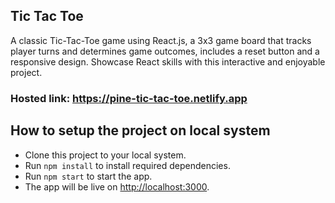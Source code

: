 ## Tic Tac Toe

A classic Tic-Tac-Toe game using React.js, a 3x3 game board that tracks player turns and determines game outcomes, includes a reset button and a responsive design. Showcase React skills with this interactive and enjoyable project.

### Hosted link: https://pine-tic-tac-toe.netlify.app

## How to setup the project on local system
- Clone this project to your local system.
- Run `npm install` to install required dependencies.
- Run `npm start` to start the app.
- The app will be live on [http://localhost:3000](http://localhost:3000).
